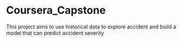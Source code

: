 # Coursera_Capstone
This project aims to use historical data to explore accident and build a model that can predict accident severity
